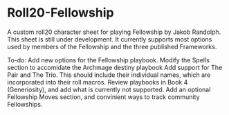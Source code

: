 # Roll20-Fellowship

A custom roll20 character sheet for playing Fellowship by Jakob Randolph.
This sheet is still under development. It currently supports most options used by members of the Fellowship and the three published Frameworks.

To-do:
  Add new options for the Fellowship playbook.
    Modify the Spells section to accomidate the Archmage destiny playbook
    Add support for The Pair and The Trio.
      This should include their individual names, which are incorporated into their roll macros.
    Review playbooks in Book 4 (Generiosity), and add what is currently not supported.
    Add an optional Fellowship Moves section, and convinient ways to track community Fellowships. 

